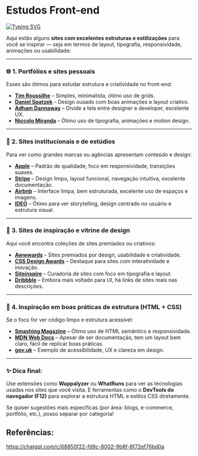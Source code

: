# Estudos Front-end

[![Typing SVG](https://readme-typing-svg.demolab.com?font=Fira+Code&pause=1000&width=435&lines=Sites+para+se+inspirar+%E2%9C%A8)](https://git.io/typing-svg)

Aqui estão alguns **sites com excelentes estruturas e estilizações** para você se inspirar — seja em termos de layout, tipografia, responsividade, animações ou usabilidade:

---

### 🌐 **1. Portfólios e sites pessoais**

Esses são ótimos para estudar estrutura e criatividade no front-end:

* **[Tim Roussilhe](https://tim.roussilhe.com/)** – Simples, minimalista, ótimo uso de grids.
* **[Daniel Spatzek](https://www.spatzek.com/)** – Design ousado com boas animações e layout criativo.
* **[Adham Dannaway](https://www.adhamdannaway.com/)** – Divide a tela entre designer e developer, excelente UX.
* **[Niccolo Miranda](https://www.niccolomiranda.com/)** – Ótimo uso de tipografia, animações e motion design.

---

### 📰 **2. Sites institucionais e de estúdios**

Para ver como grandes marcas ou agências apresentam conteúdo e design:

* **[Apple](https://www.apple.com/)** – Padrão de qualidade, foco em responsividade, transições suaves.
* **[Stripe](https://stripe.com/)** – Design limpo, layout funcional, navegação intuitiva, excelente documentação.
* **[Airbnb](https://www.airbnb.com/)** – Interface limpa, bem estruturada, excelente uso de espaços e imagens.
* **[IDEO](https://www.ideo.com/)** – Ótimo para ver storytelling, design centrado no usuário e estrutura visual.

---

### 🎨 **3. Sites de inspiração e vitrine de design**

Aqui você encontra coleções de sites premiados ou criativos:

* **[Awwwards](https://www.awwwards.com/)** – Sites premiados por design, usabilidade e criatividade.
* **[CSS Design Awards](https://www.cssdesignawards.com/)** – Destaque para sites com interatividade e inovação.
* **[Siteinspire](https://www.siteinspire.com/)** – Curadoria de sites com foco em tipografia e layout.
* **[Dribbble](https://dribbble.com/)** – Embora mais voltado para UI, há links de sites reais nas descrições.

---

### 🧱 **4. Inspiração em boas práticas de estrutura (HTML + CSS)**

Se o foco for ver código limpo e estrutura acessível:

* **[Smashing Magazine](https://www.smashingmagazine.com/)** – Ótimo uso de HTML semântico e responsividade.
* **[MDN Web Docs](https://developer.mozilla.org/)** – Apesar de ser documentação, tem um layout bem claro, fácil de replicar boas práticas.
* **[gov.uk](https://www.gov.uk/)** – Exemplo de acessibilidade, UX e clareza em design.

---

### ✨ Dica final:

Use extensões como **Wappalyzer** ou **WhatRuns** para ver as tecnologias usadas nos sites que você visita. E ferramentas como o **DevTools do navegador (F12)** para explorar a estrutura HTML e estilos CSS diretamente.

Se quiser sugestões mais específicas (por área: blogs, e-commerce, portfólio, etc.), posso separar por categoria!

## Referências:
https://chatgpt.com/c/68850f22-fd9c-8002-9b8f-8f72ef76bd0a

